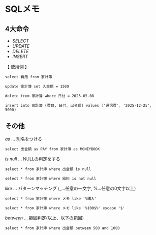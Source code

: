 # SQLメモ

## 4大命令
* _SELECT_  
* _UPDATE_  
* _DELETE_  
* _INSERT_

【 使用例 】  

    select 費用 from 家計簿

    update 家計簿 set 入金額 = 1500

    delete from 家計簿 where 日付 = 2025-05-08

    insert into 家計簿 (費目, 日付, 出金額) values ('通信費', '2025-12-25', 5000)
    

## その他
_as_ ... 別名をつける  
    
    select 出金額 as PAY from 家計簿 as MONEYBOOK
          
_is null_ ... NULLの判定をする

    select * from 家計簿 where 出金額 is null

    select * from 家計簿 where 給料 is not null

_like_ ... パターンマッチング
           (_...任意の一文字, %...任意の0文字以上)

    select * from 家計簿 where メモ like '%購入'

    select * from 家計簿 where メモ like '%100$%' escape '$'

_between_ ... 範囲判定(以上、以下の範囲)

    select * from 家計簿 where 出金額 between 500 and 1000
